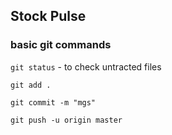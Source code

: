 ## Stock Pulse 

### basic git commands

`git status`  - to check untracted files

`git add .`  

`git commit -m "mgs"`

`git push -u origin master`

